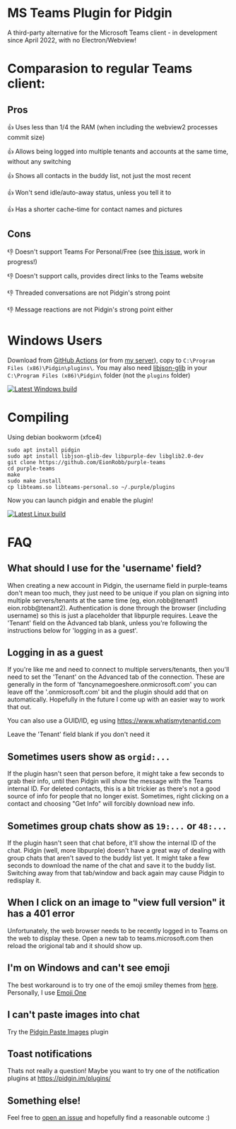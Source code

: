 MS Teams Plugin for Pidgin
==========================

A third-party alternative for the Microsoft Teams client - in development since April 2022, with no Electron/Webview!

Comparasion to regular Teams client:
====================================
Pros
----
:+1: Uses less than 1/4 the RAM (when including the webview2 processes commit size)

:+1: Allows being logged into multiple tenants and accounts at the same time, without any switching

:+1: Shows all contacts in the buddy list, not just the most recent

:+1: Won't send idle/auto-away status, unless you tell it to

:+1: Has a shorter cache-time for contact names and pictures

Cons
----
:-1: Doesn't support Teams For Personal/Free (see [this issue](https://github.com/EionRobb/purple-teams/issues/16), work in progress!)

:-1: Doesn't support calls, provides direct links to the Teams website

:-1: Threaded conversations are not Pidgin's strong point

:-1: Message reactions are not Pidgin's strong point either

Windows Users
=============
Download from [GitHub Actions](https://nightly.link/EionRobb/purple-teams/workflows/cross/master/plugin.zip) (or from [my server](https://eion.robbmob.com/libteams.dll)), copy to `C:\Program Files (x86)\Pidgin\plugins\`.  You may also need [libjson-glib](https://eion.robbmob.com/libjson-glib-1.0.dll) in your `C:\Program Files (x86)\Pidgin\` folder (not the `plugins` folder)

[![Latest Windows build](https://github.com/EionRobb/purple-teams/actions/workflows/cross.yml/badge.svg)](https://github.com/EionRobb/purple-teams/actions/workflows/cross.yml)

Compiling
=========
Using debian bookworm (xfce4)
```
sudo apt install pidgin
sudo apt install libjson-glib-dev libpurple-dev libglib2.0-dev
git clone https://github.com/EionRobb/purple-teams
cd purple-teams
make
sudo make install
cp libteams.so libteams-personal.so ~/.purple/plugins
```
Now you can launch pidgin and enable the plugin!

[![Latest Linux build](https://github.com/EionRobb/purple-teams/actions/workflows/linux.yml/badge.svg)](https://github.com/EionRobb/purple-teams/actions/workflows/linux.yml)

F<!--erociously -->A<!--udible -->Q<!--uacks -->
===

What should I use for the 'username' field?
-------------------------------------------
When creating a new account in Pidgin, the username field in purple-teams don't mean too much, they just need to be unique if you plan on signing into multiple servers/tenants at the same time (eg, eion.robb@tenant1 eion.robb@tenant2).  Authentication is done through the browser (including username) so this is just a placeholder that libpurple requires.  Leave the 'Tenant' field on the Advanced tab blank, unless you're following the instructions below for 'logging in as a guest'.

Logging in as a guest
---------------------
If you're like me and need to connect to multiple servers/tenants, then you'll need to set the 'Tenant' on the Advanced tab of the connection.  These are generally in the form of 'fancynamegoeshere.onmicrosoft.com'  you can leave off the '.onmicrosoft.com' bit and the plugin should add that on automatically.   Hopefully in the future I come up with an easier way to work that out.

You can also use a GUID/ID, eg using https://www.whatismytenantid.com

Leave the 'Tenant' field blank if you don't need it

Sometimes users show as `orgid:...`
-----------------------------------
If the plugin hasn't seen that person before, it might take a few seconds to grab their info, until then Pidgin will show the message with the Teams internal ID.  For deleted contacts, this is a bit trickier as there's not a good source of info for people that no longer exist.  Sometimes, right clicking on a contact and choosing "Get Info" will forcibly download new info.

Sometimes group chats show as `19:...` or `48:...`
--------------------------------------------------
If the plugin hasn't seen that chat before, it'll show the internal ID of the chat.  Pidgin (well, more libpurple) doesn't have a great way of dealing with group chats that aren't saved to the buddy list yet.  It might take a few seconds to download the name of the chat and save it to the buddy list.  Switching away from that tab/window and back again may cause Pidgin to redisplay it.

When I click on an image to "view full version" it has a 401 error
------------------------------------------------------------------
Unfortunately, the web browser needs to be recently logged in to Teams on the web to display these.  Open a new tab to teams.microsoft.com then reload the origional tab and it should show up.

I'm on Windows and can't see emoji
----------------------------------
The best workaround is to try one of the emoji smiley themes from [here](https://developer.pidgin.im/wiki/ThirdPartySmileyThemes).  Personally, I use [Emoji One](https://github.com/niclashoyer/pidgin-emojione/)

I can't paste images into chat
------------------------------
Try the [Pidgin Paste Images](https://github.com/EionRobb/pidgin-paste-image) plugin

Toast notifications
-------------------
Thats not really a question!  Maybe you want to try one of the notification plugins at https://pidgin.im/plugins/

Something else!
---------------
Feel free to [open an issue](https://github.com/EionRobb/purple-teams/issues) and hopefully find a reasonable outcome :)

